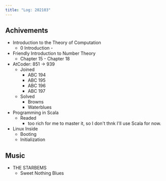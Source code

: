 ```yaml
---
title: "Log: 202103"
---
```


## Achivements

- Introduction to the Theory of Computation
  - 0 Introduction - 
- Friendly Introduction to Number Theory
  - Chapter 15 - Chapter 18
- AtCoder: 851 -> 939
  - Joined
    - ABC 194
    - ABC 195
    - ABC 196
    - ABC 197
  - Solved
    - Browns
    - Waterblues
- Programming in Scala
  - Readed
    - too rich for me to master it, so I don't thnk I'll use Scala for now.  
- Linux Inside
  - Booting
  - Initialization


## Music

- THE STARBEMS
  - Sweet Nothing Blues
